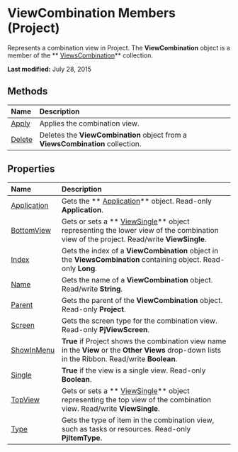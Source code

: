 
# ViewCombination Members (Project)
Represents a combination view in Project. The  **ViewCombination** object is a member of the ** [ViewsCombination](eb9549ed-d6af-29ba-0e11-74984d954f38.md)** collection.

 **Last modified:** July 28, 2015


## Methods



|**Name**|**Description**|
|:-----|:-----|
| [Apply](65375343-dbcf-1a4f-4c11-c6c52d052c11.md)|Applies the combination view.|
| [Delete](ae00027a-684a-907f-1555-c128e2b88a23.md)|Deletes the  **ViewCombination** object from a **ViewsCombination** collection.|

## Properties



|**Name**|**Description**|
|:-----|:-----|
| [Application](7527e894-d744-3402-3f4c-e5b9126b3855.md)|Gets the  ** [Application](8eb91712-7784-a102-38c0-19bb056c27e9.md)** object. Read-only **Application**.|
| [BottomView](f0888ba4-f875-37e4-4842-a62efd6f65e3.md)|Gets or sets a  ** [ViewSingle](41a36448-df16-3ad4-ec98-1dba0b3f8aef.md)** object representing the lower view of the combination view of the project. Read/write **ViewSingle**.|
| [Index](3a9ebd6e-a2c6-1a90-4d41-e31bd8455611.md)|Gets the index of a  **ViewCombination** object in the **ViewsCombination** containing object. Read-only **Long**.|
| [Name](8b3be3ad-bbba-b76f-a239-6918cf904529.md)|Gets the name of a  **ViewCombination** object. Read/write **String**.|
| [Parent](e98d4c6a-3e2f-62ee-6b11-6c74e0bc69c7.md)|Gets the parent of the  **ViewCombination** object. Read-only **Project**.|
| [Screen](69cdee63-88eb-1c6e-f73e-627b8b896904.md)|Gets the screen type for the combination view. Read-only  **PjViewScreen**.|
| [ShowInMenu](62152a6e-3667-191e-a07f-ca93cfd1b492.md)| **True** if Project shows the combination view name in the **View** or the **Other Views** drop-down lists in the Ribbon. Read/write **Boolean**.|
| [Single](17492305-95f5-b106-ff37-1a46ef484f95.md)| **True** if the view is a single view. Read-only **Boolean**.|
| [TopView](dc5bfad0-750c-34a3-ba30-403d18c299e1.md)|Gets or sets a  ** [ViewSingle](41a36448-df16-3ad4-ec98-1dba0b3f8aef.md)** object representing the top view of the combination view. Read/write **ViewSingle**.|
| [Type](901da55b-eb51-4fea-ab7e-c184d89ff63b.md)|Gets the type of item in the combination view, such as tasks or resources. Read-only  **PjItemType**.|
